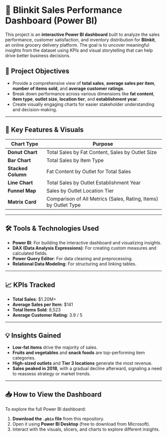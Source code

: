 # 🛒 Blinkit Sales Performance Dashboard (Power BI)

This project is an **interactive Power BI dashboard** built to analyze the sales performance, customer satisfaction, and inventory distribution for **Blinkit**, an online grocery delivery platform. The goal is to uncover meaningful insights from the dataset using KPIs and visual storytelling that can help drive better business decisions.

## 📌 Project Objectives

- Provide a comprehensive view of **total sales**, **average sales per item**, **number of items sold**, and **average customer ratings**.
- Break down performance across various dimensions like **fat content**, **item type**, **outlet size**, **location tier**, and **establishment year**.
- Create visually engaging charts for easier stakeholder understanding and decision-making.

---

## 🧩 Key Features & Visuals

| Chart Type            | Purpose                                                                 |
|-----------------------|-------------------------------------------------------------------------|
| **Donut Chart**        | Total Sales by Fat Content, Sales by Outlet Size                        |
| **Bar Chart**          | Total Sales by Item Type                                                |
| **Stacked Column**     | Fat Content by Outlet for Total Sales                                   |
| **Line Chart**         | Total Sales by Outlet Establishment Year                                |
| **Funnel Map**         | Sales by Outlet Location Tier                                            |
| **Matrix Card**        | Comparison of All Metrics (Sales, Rating, Items) by Outlet Type         |

---

## 🛠️ Tools & Technologies Used

- **Power BI**: For building the interactive dashboard and visualizing insights.
- **DAX (Data Analysis Expressions)**: For creating custom measures and calculated fields.
- **Power Query Editor**: For data cleaning and preprocessing.
- **Relational Data Modeling**: For structuring and linking tables.

---

## 📈 KPIs Tracked

- **Total Sales**: $1.20M+
- **Average Sales per Item**: $141
- **Total Items Sold**: 8,523
- **Average Customer Rating**: 3.9 / 5

---

## 💡 Insights Gained

- **Low-fat items** drive the majority of sales.
- **Fruits and vegetables** and **snack foods** are top-performing item categories.
- **High-sized outlets** and **Tier 3 locations** generate the most revenue.
- **Sales peaked in 2018**, with a gradual decline afterward, signaling a need to reassess strategy or market trends.

---

## 📥 How to View the Dashboard

To explore the full Power BI dashboard:

1. **Download the `.pbix` file** from this repository.
2. Open it using **Power BI Desktop** (free to download from Microsoft).
3. Interact with the visuals, slicers, and charts to explore different insights.

